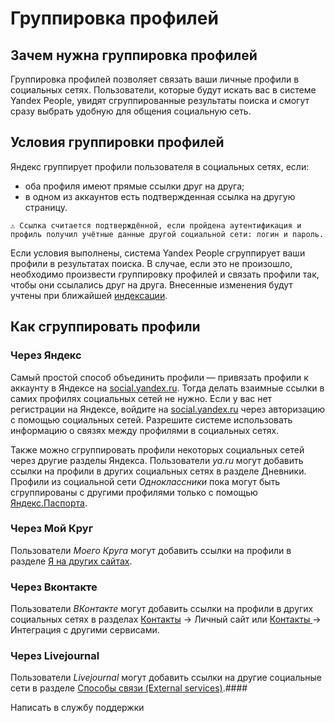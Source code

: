 ﻿# Группировка профилей 


## Зачем нужна группировка профилей

Группировка профилей позволяет связать ваши личные профили в социальных сетях. Пользователи, которые будут искать вас в системе Yandex People, увидят сгруппированные результаты поиска и смогут сразу выбрать удобную для общения социальную сеть. 


## Условия группировки профилей 

Яндекс группирует профили пользователя в социальных сетях, если: 


* оба профиля имеют прямые ссылки друг на друга;
* в одном из аккаунтов есть подтвержденная ссылка на другую страницу.



`⚠ Ссылка считается подтверждённой, если пройдена аутентификация и профиль получил учётные данные другой социальной сети: логин и пароль.`


Если условия выполнены, система Yandex People сгруппирует ваши профили в результатах поиска. В случае, если это не произошло, необходимо произвести группировку профилей и связать профили так, чтобы они ссылались друг на друга. Внесенные изменения будут учтены при ближайшей [индексации](https://yandex.ru/support/webmaster/recommendations/indexing.html). 


## Как сгруппировать профили


### Через Яндекс

Самый простой способ объединить профили — привязать профили к аккаунту в Яндексе на [social.yandex.ru](https://passport.yandex.ru/profile/social). Тогда делать взаимные ссылки в самих профилях социальных сетей не нужно. Если у вас нет регистрации на Яндексе, войдите на [social.yandex.ru](https://passport.yandex.ru/profile/social) через авторизацию с помощью социальных сетей. Разрешите системе использовать информацию о связях между профилями в социальных сетях. 



Также можно сгруппировать профили некоторых социальных сетей через другие разделы Яндекса. Пользователи *ya.ru* могут добавить ссылки на профили в других социальных сетях в разделе Дневники. Профили из социальной сети *Одноклассники* пока могут быть сгруппированы с другими профилями только с помощью [Яндекс.Паспорта](https://passport.yandex.ru/profile/social). 


### Через Мой Круг

Пользователи *Моего Круга* могут добавить ссылки на профили в разделе [Я на других сайтах](http://moikrug.ru/master/profile/sites/). 


### Через Вконтакте

Пользователи *ВКонтакте* могут добавить ссылки на профили в других социальных сетях в разделах [Контакты](http://vk.com/edit?act=contacts) → Личный сайт или [Контакты ](http://vk.com/edit?act=contacts)→ Интеграция с другими сервисами. 


### Через Livejournal 

Пользователи *Livejournal* могут добавить ссылки на другие социальные сети в разделе [Способы связи (External services)](https://www.livejournal.com/manage/settings/?cat=extensions).#### 



Написать в службу поддержки
